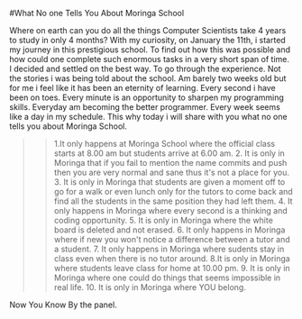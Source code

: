 #What No one Tells You About Moringa School

Where on earth can you do all the things Computer Scientists take 4 years to study in only 4 months?
With my curiosity, on January the 11th, i started my journey in this prestigious school. To find out how this was possible and how could one complete such enormous tasks in a very short span of time. I decided and settled on the best way. To go through the experience. Not the stories i was being told about the school. Am barely two weeks old but for me i feel like it has been an eternity of learning. Every second i have been on toes. Every minute is an opportunity to sharpen my programming skills. Everyday am becoming the better programmer. Every week seems like a day in my schedule. This why today i will share with you what no one tells you about Moringa School.

>>1.It only happens at Moringa School where the official class starts at 8.00 am but students arrive at 6.00 am. 
>>2. It is only in Moringa that if you fail to mention the name commits and push then you are very normal and sane thus it's not a place for you.
>>3. It is only in Moringa that students are given a moment off to go for a walk or even lunch only for the tutors to come back and find all the students in the same position they had left them.
>>4. It only happens in Moringa where every second is a thinking and coding opportunity.
>>5. It is only in Moringa where the white board is deleted and not erased.
>>6. It only happens in Moringa where if new you won't notice a difference between a tutor and a student.
>>7. It only happens in Moringa where sudents stay in class even when there is no tutor around.
>>8.It is only in Moringa where students leave class for home at 10.00 pm.
>>9. It is only in Moringa where one could do things that seems impossible in real life.
>>10. It is only in Moringa where YOU belong.

Now You Know
By the panel.